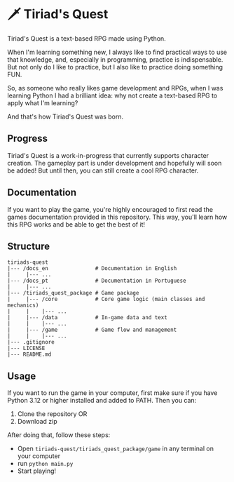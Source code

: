 # 🗡️ Tiriad's Quest

Tiriad's Quest is a text-based RPG made using Python.

When I'm learning something new, I always like to find practical ways to use that knowledge, and, especially in programming, practice is indispensable. But not only do I like to practice, but I also like to practice doing something FUN. 

So, as someone who really likes game development and RPGs, when I was learning Python I had a brilliant idea: why not create a text-based RPG to apply what I'm learning?

And that's how Tiriad's Quest was born.

## Progress

Tiriad's Quest is a work-in-progress that currently supports character creation. The gameplay part is under development and hopefully will soon be added! But until then, you can still create a cool RPG character.

## Documentation

If you want to play the game, you're highly encouraged to first read the games documentation provided in this repository. This way, you'll learn how this RPG works and be able to get the best of it!


## Structure

```
tiriads-quest
|--- /docs_en               # Documentation in English
|     |--- ...
|--- /docs_pt               # Documentation in Portuguese
|     |--- ...
|--- /tiriads_quest_package # Game package
|     |--- /core            # Core game logic (main classes and mechanics)
|     |    |--- ...
|     |--- /data            # In-game data and text
|     |    |--- ...
|     |--- /game            # Game flow and management
|     |    |--- ...
|--- .gitignore
|--- LICENSE
|--- README.md
```

## Usage
If you want to run the game in your computer, first make sure if you have Python 3.12 or higher installed and added to PATH. Then you can:

1. Clone the repository OR
2. Download zip

After doing that, follow these steps:
- Open  `tiriads-quest/tiriads_quest_package/game` in any terminal on your computer
- run  `python main.py`
- Start playing!


